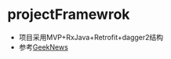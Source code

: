 # projectFramewrok
* 项目采用MVP+RxJava+Retrofit+dagger2结构  
* 参考[GeekNews](https://github.com/codeestX/GeekNews)


